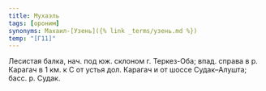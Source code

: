 ```yaml
---
title: Мухаэль
tags: [ороним]
synonyms: Махаил-[Узень]({% link _terms/узень.md %})
temp: "[Г11]"
---
```


Лесистая балка, нач. под юж. склоном г. Теркез-Оба; впад. справа в р. Карагач в
1 км. к С от устья дол. Карагач и от шоссе Судак–Алушта; басс. р. Судак.
